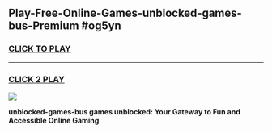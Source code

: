 
## Play-Free-Online-Games-unblocked-games-bus-Premium #og5yn
<h3>
<a href="https://premium.freeplayer.one?title=unblocked-games-bus&ref=8M">CLICK TO PLAY</a></h3>
<hr>

<h3>
<a href="https://premium.freeplayer.one?title=unblocked-games-bus&ref=8M">CLICK 2 PLAY</a>
  
</h3>

<a href="https://premium.freeplayer.one?title=unblocked-games-bus&ref=8M"><img src="https://clearcache.store/games.png"></a>


**unblocked-games-bus games unblocked: Your Gateway to Fun and Accessible Online Gaming**
